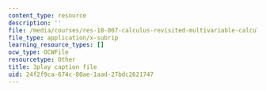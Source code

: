 ```yaml
---
content_type: resource
description: ''
file: /media/courses/res-18-007-calculus-revisited-multivariable-calculus-fall-2011/24f2f9ca674c80ae1aad27bdc2621747_SFB2Fxel6iM.srt
file_type: application/x-subrip
learning_resource_types: []
ocw_type: OCWFile
resourcetype: Other
title: 3play caption file
uid: 24f2f9ca-674c-80ae-1aad-27bdc2621747
---
```

